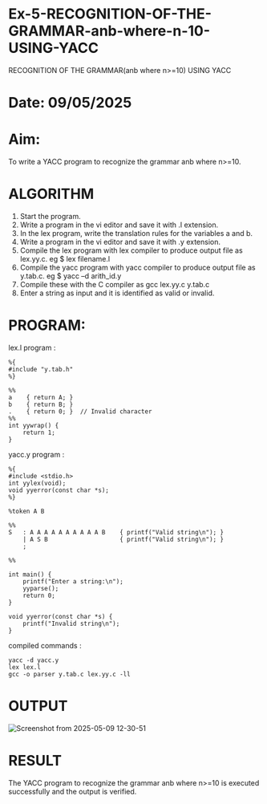 # Ex-5-RECOGNITION-OF-THE-GRAMMAR-anb-where-n-10-USING-YACC
RECOGNITION OF THE GRAMMAR(anb where n>=10) USING YACC
# Date: 09/05/2025
# Aim:
To write a YACC program to recognize the grammar anb where n>=10.
# ALGORITHM
1.	Start the program.
2.	Write a program in the vi editor and save it with .l extension.
3.	In the lex program, write the translation rules for the variables a and b.
4.	Write a program in the vi editor and save it with .y extension.
5.	Compile the lex program with lex compiler to produce output file as lex.yy.c. eg $ lex filename.l
6.	Compile the yacc program with yacc compiler to produce output file as y.tab.c. eg $ yacc –d arith_id.y
7.	Compile these with the C compiler as gcc lex.yy.c y.tab.c
8.	Enter a string as input and it is identified as valid or invalid.
# PROGRAM:
lex.l program :
```
%{
#include "y.tab.h"
%}

%%
a    { return A; }
b    { return B; }
.    { return 0; }  // Invalid character
%%
int yywrap() {
    return 1;
}
```

yacc.y program :
```
%{
#include <stdio.h>
int yylex(void);
void yyerror(const char *s);
%}

%token A B

%%
S   : A A A A A A A A A A B    { printf("Valid string\n"); }
    | A S B                    { printf("Valid string\n"); }
    ;

%%

int main() {
    printf("Enter a string:\n");
    yyparse();
    return 0;
}

void yyerror(const char *s) {
    printf("Invalid string\n");
}
```
compiled commands :
```
yacc -d yacc.y        
lex lex.l             
gcc -o parser y.tab.c lex.yy.c -ll

```
# OUTPUT
![Screenshot from 2025-05-09 12-30-51](https://github.com/user-attachments/assets/d2a5bd41-5aad-46a6-a9da-5da0c5a5cf82)

# RESULT
The YACC program to recognize the grammar anb where n>=10 is executed successfully and the output is verified.
